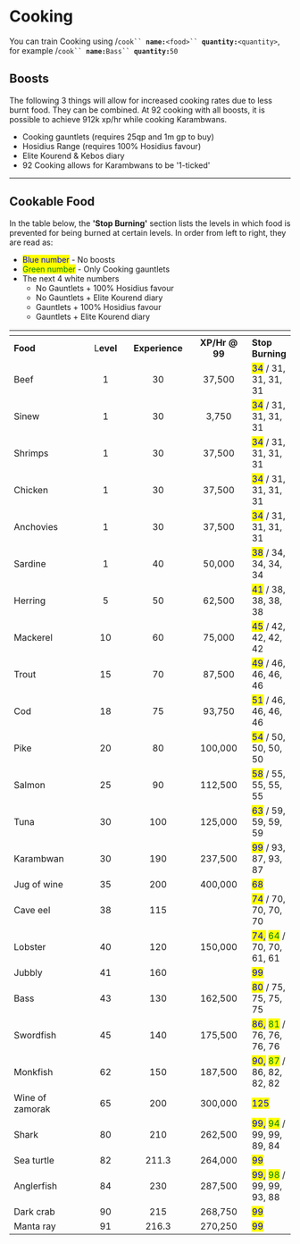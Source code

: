 # Cooking

You can train Cooking using /`cook`` `**`name:`**`<food>`` `**`quantity:`**`<quantity>`, for example /`cook`` `**`name:`**`Bass`` `**`quantity:`**`50`

## Boosts

The following 3 things will allow for increased cooking rates due to less burnt food. They can be combined. At 92 cooking with all boosts, it is possible to achieve 912k xp/hr while cooking Karambwans.

* Cooking gauntlets (requires 25qp and 1m gp to buy)
* Hosidius Range (requires 100% Hosidius favour)
* Elite Kourend & Kebos diary
* 92 Cooking allows for Karambwans to be '1-ticked'

***

## Cookable Food

In the table below, the **'Stop Burning'** section lists the levels in which food is prevented for being burned at certain levels. In order from left to right, they are read as:

* <mark style="color:blue;">Blue number</mark> - No boosts
* <mark style="color:green;">Green number</mark> - Only Cooking gauntlets
* The next 4 white numbers
  * No Gauntlets + 100% Hosidius favour
  * No Gauntlets + Elite Kourend diary
  * Gauntlets + 100% Hosidius favour
  * Gauntlets + Elite Kourend diary

<table data-header-hidden><thead><tr><th width="189"></th><th width="95" align="center"></th><th width="124" align="center"></th><th width="133" align="center"></th><th></th></tr></thead><tbody><tr><td><strong>Food</strong></td><td align="center">L<strong>evel</strong></td><td align="center"><strong>Experience</strong></td><td align="center"><strong>XP/Hr @ 99</strong></td><td><strong>Stop Burning</strong></td></tr><tr><td>Beef</td><td align="center">1</td><td align="center">30</td><td align="center">37,500</td><td><mark style="color:blue;">34</mark> / 31, 31, 31, 31</td></tr><tr><td>Sinew</td><td align="center">1</td><td align="center">30</td><td align="center">3,750</td><td><mark style="color:blue;">34</mark> / 31, 31, 31, 31</td></tr><tr><td>Shrimps</td><td align="center">1</td><td align="center">30</td><td align="center">37,500</td><td><mark style="color:blue;">34</mark> / 31, 31, 31, 31</td></tr><tr><td>Chicken</td><td align="center">1</td><td align="center">30</td><td align="center">37,500</td><td><mark style="color:blue;">34</mark> / 31, 31, 31, 31</td></tr><tr><td>Anchovies</td><td align="center">1</td><td align="center">30</td><td align="center">37,500</td><td><mark style="color:blue;">34</mark> / 31, 31, 31, 31</td></tr><tr><td>Sardine</td><td align="center">1</td><td align="center">40</td><td align="center">50,000</td><td><mark style="color:blue;">38</mark> / 34, 34, 34, 34</td></tr><tr><td>Herring</td><td align="center">5</td><td align="center">50</td><td align="center">62,500</td><td><mark style="color:blue;">41</mark> / 38, 38, 38, 38</td></tr><tr><td>Mackerel</td><td align="center">10</td><td align="center">60</td><td align="center">75,000</td><td><mark style="color:blue;">45</mark> / 42, 42, 42, 42</td></tr><tr><td>Trout</td><td align="center">15</td><td align="center">70</td><td align="center">87,500</td><td><mark style="color:blue;">49</mark> / 46, 46, 46, 46</td></tr><tr><td>Cod</td><td align="center">18</td><td align="center">75</td><td align="center">93,750</td><td><mark style="color:blue;">51</mark> / 46, 46, 46, 46</td></tr><tr><td>Pike</td><td align="center">20</td><td align="center">80</td><td align="center">100,000</td><td><mark style="color:blue;">54</mark> / 50, 50, 50, 50</td></tr><tr><td>Salmon</td><td align="center">25</td><td align="center">90</td><td align="center">112,500</td><td><mark style="color:blue;">58</mark> / 55, 55, 55, 55</td></tr><tr><td>Tuna</td><td align="center">30</td><td align="center">100</td><td align="center">125,000</td><td><mark style="color:blue;">63</mark> / 59, 59, 59, 59</td></tr><tr><td>Karambwan</td><td align="center">30</td><td align="center">190</td><td align="center">237,500</td><td><mark style="color:blue;">99</mark> / 93, 87, 93, 87</td></tr><tr><td>Jug of wine</td><td align="center">35</td><td align="center">200</td><td align="center">400,000</td><td><mark style="color:blue;">68</mark></td></tr><tr><td>Cave eel</td><td align="center">38</td><td align="center">115</td><td align="center"></td><td><mark style="color:blue;">74</mark> / 70, 70, 70, 70</td></tr><tr><td>Lobster</td><td align="center">40</td><td align="center">120</td><td align="center">150,000</td><td><mark style="color:blue;">74,</mark> <mark style="color:green;">64</mark> / 70, 70, 61, 61</td></tr><tr><td>Jubbly</td><td align="center">41</td><td align="center">160</td><td align="center"></td><td><mark style="color:blue;">99</mark></td></tr><tr><td>Bass</td><td align="center">43</td><td align="center">130</td><td align="center">162,500</td><td><mark style="color:blue;">80</mark> / 75, 75, 75, 75</td></tr><tr><td>Swordfish</td><td align="center">45</td><td align="center">140</td><td align="center">175,500</td><td><mark style="color:blue;">86,</mark> <mark style="color:green;">81</mark> / 76, 76, 76, 76</td></tr><tr><td>Monkfish</td><td align="center">62</td><td align="center">150</td><td align="center">187,500</td><td><mark style="color:blue;">90,</mark> <mark style="color:green;">87</mark> / 86, 82, 82, 82</td></tr><tr><td>Wine of zamorak</td><td align="center">65</td><td align="center">200</td><td align="center">300,000</td><td><mark style="color:blue;">125</mark></td></tr><tr><td>Shark</td><td align="center">80</td><td align="center">210</td><td align="center">262,500</td><td><mark style="color:blue;">99,</mark> <mark style="color:green;">94</mark> / 99, 99, 89, 84</td></tr><tr><td>Sea turtle</td><td align="center">82</td><td align="center">211.3</td><td align="center">264,000</td><td><mark style="color:blue;">99</mark></td></tr><tr><td>Anglerfish</td><td align="center">84</td><td align="center">230</td><td align="center">287,500</td><td><mark style="color:blue;">99,</mark> <mark style="color:green;">98</mark> / 99, 99, 93, 88</td></tr><tr><td>Dark crab</td><td align="center">90</td><td align="center">215</td><td align="center">268,750</td><td><mark style="color:blue;">99</mark></td></tr><tr><td>Manta ray</td><td align="center">91</td><td align="center">216.3</td><td align="center">270,250</td><td><mark style="color:blue;">99</mark></td></tr></tbody></table>
